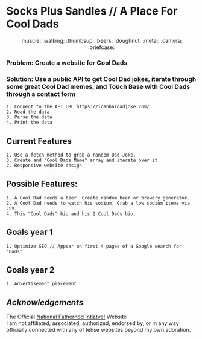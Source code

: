 
# **Socks Plus Sandles // A Place For Cool Dads**  
<p align="center"> :muscle: :walking: :thumbsup: :beers: :doughnut: :metal: :camera: :briefcase:</p>

### Problem: Create a website for Cool Dads
### Solution: Use a public API to get Cool Dad jokes, iterate through some great Cool Dad memes, and Touch Base with Cool Dads through a contact form

    1. Connect to the API URL https://icanhazdadjoke.com/
    2. Read the data
    3. Parse the data
    4. Print the data

## Current Features 
    1. Use a fetch method to grab a random Dad Joke.
    3. Create and "Cool Dads Meme" array and iterate over it 
    2. Responsive website design

## Possible Features: 
    1. A Cool Dad needs a beer. Create random beer or brewery generator.
    2. A Cool Dad needs to watch his sodium. Grab a low sodium items via CSV.  
    4. This "Cool Dads" bio and his 2 Cool Dads bio.

## Goals year 1
    1. Optimize SEO // Appear on first 4 pages of a Google search for "Dads"
## Goals year 2
    1. Advertisement placement

## *Acknowledgements*
The Official [National Fatherhod Intiatve!](https://www.fatherhood.org/) Website    
I am not affiliated, associated, authorized, endorsed by, or in any way officially connected with any of tehse websites beyond my own adoration.